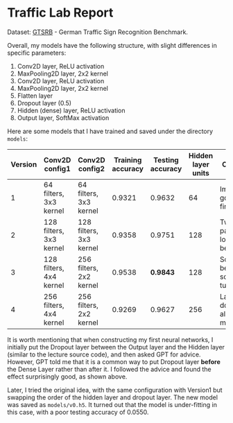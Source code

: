 # Traffic Lab Report

Dataset: [GTSRB](https://cdn.cs50.net/ai/2023/x/projects/5/gtsrb.zip) - German Traffic Sign Recognition Benchmark.

Overall, my models have the following structure, with slight differences in specific parameters:

1. Conv2D layer, ReLU activation
2. MaxPooling2D layer, 2x2 kernel
3. Conv2D layer, ReLU activation
4. MaxPooling2D layer, 2x2 kernel
5. Flatten layer
6. Dropout layer (0.5)
7. Hidden (dense) layer, ReLU activation
8. Output layer, SoftMax activation

Here are some models that I have trained and saved under the directory `models`:

| Version | Conv2D config1          | Conv2D config2          | Training accuracy | Testing accuracy | Hidden layer units | Comments                                |
|---------|-------------------------|-------------------------|-------------------|------------------|--------------------|-----------------------------------------|
| 1       | 64 filters, 3x3 kernel  | 64 filters, 3x3 kernel  | 0.9321            | 0.9632           | 64                 | Impressively good for the first try!    |
| 2       | 128 filters, 3x3 kernel | 128 filters, 3x3 kernel | 0.9358            | 0.9751           | 128                | Twice the parameter looks even better.  |
| 3       | 128 filters, 4x4 kernel | 256 filters, 2x2 kernel | 0.9538            | **0.9843**       | 128                | So far the best with some  fine-tuning! |
| 4       | 256 filters, 4x4 kernel | 256 filters, 2x2 kernel | 0.9269            | 0.9627           | 256                | Larger scale doesn't always make sense. |

It is worth mentioning that when constructing my first neural networks, I initially put the Dropout layer between the
Output layer and the Hidden layer (similar to the lecture source code), and then asked GPT for advice. However, GPT told
me that it is a common way to put Dropout layer **before** the Dense Layer rather than after it. I followed the advice
and found the effect surprisingly good, as shown above.

Later, I tried the original idea, with the same configuration with Version1 but swapping the order of the hidden layer
and dropout layer. The new model was saved as `models/v0.h5`. It turned out that the model is under-fitting in this
case, with a poor testing accuracy of 0.0550.
